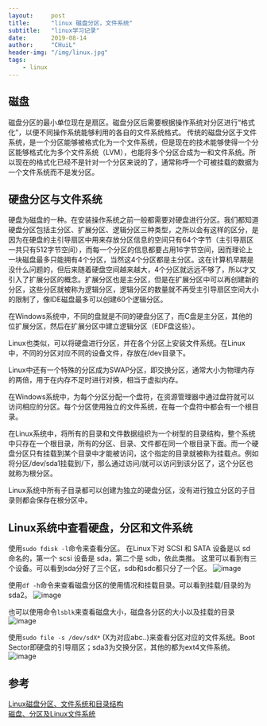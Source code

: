 ```yaml
---
layout:     post
title:      "linux 磁盘分区，文件系统"
subtitle:   "linux学习记录"
date:       2019-08-14
author:     "CHuiL"
header-img: "/img/linux.jpg"
tags:
    - linux
---
```


## 磁盘
磁盘分区的最小单位现在是扇区。磁盘分区后需要根据操作系统对分区进行“格式化”，以便不同操作系统能够利用的各自的文件系统格式。
传统的磁盘分区于文件系统，是一个分区能够被格式化为一个文件系统，但是现在的技术能够使得一个分区能够格式化为多个文件系统（LVM），也能将多个分区合成为一和文件系统。所以现在的格式化已经不是针对一个分区来说的了，通常称呼一个可被挂载的数据为一个文件系统而不是发分区。



## 硬盘分区与文件系统
硬盘为磁盘的一种。在安装操作系统之前一般都需要对硬盘进行分区。我们都知道硬盘分区包括主分区、扩展分区、逻辑分区三种类型，之所以会有这样的区分，是因为在硬盘的主引导扇区中用来存放分区信息的空间只有64个字节（主引导扇区一共只有512字节空间），而每一个分区的信息都要占用16字节空间，因而理论上一块磁盘最多只能拥有4个分区，当然这4个分区都是主分区。这在计算机早期是没什么问题的，但后来随着硬盘空间越来越大，4个分区就远远不够了，所以才又引入了扩展分区的概念。扩展分区也是主分区，但是在扩展分区中可以再创建新的分区，这些分区就被称为逻辑分区，逻辑分区的数量就不再受主引导扇区空间大小的限制了，像IDE磁盘最多可以创建60个逻辑分区。

在Windows系统中，不同的盘就是不同的硬盘分区了，而C盘是主分区，其他的位扩展分区，然后在扩展分区中建立逻辑分区（EDF盘这些）。

Linux也类似，可以将硬盘进行分区，并在各个分区上安装文件系统。在Linux中，不同的分区对应不同的设备文件，存放在/dev目录下。

Linux中还有一个特殊的分区成为SWAP分区，即交换分区，通常大小为物理内存的两倍，用于在内存不足时进行对换，相当于虚拟内存。

在Windows系统中，为每个分区分配一个盘符，在资源管理器中通过盘符就可以访问相应的分区。每个分区使用独立的文件系统，在每一个盘符中都会有一个根目录。

在Linux系统中，将所有的目录和文件数据组织为一个树型的目录结构，整个系统中只存在一个根目录，所有的分区、目录、文件都在同一个根目录下面。而一个硬盘分区只有挂载到某个目录中才能被访问，这个指定的目录就被称为挂载点。例如将分区/dev/sda1挂载到/下，那么通过访问/就可以访问到该分区了，这个分区也就称为根分区。

Linux系统中所有子目录都可以创建为独立的硬盘分区，没有进行独立分区的子目录则都会保存在根分区中。

## Linux系统中查看硬盘，分区和文件系统
使用`sudo fdisk -l`命令来查看分区。
在Linux下对 SCSI 和 SATA 设备是以 sd 命名的，第一个 scsi 设备是 sda，第二个是 sdb，依此类推。
这里可以看到有三个设备。可以看到sda分好了三个区，sdb和sdc都只分了一个区。
![image](/chuil/img/linux/08-14-1.png)  

使用`df -h`命令来查看磁盘分区的使用情况和挂载目录。可以看到挂载/目录的为sda2。
![image](/chuil/img/linux/08-14-2.png)  


也可以使用命令`lsblk`来查看磁盘大小，磁盘各分区的大小以及挂载的目录
![image](/chuil/img/linux/08-14-3.png)


使用`sudo file -s /dev/sdX*` (X为对应abc..)来查看分区对应的文件系统。Boot Sector即硬盘的引导扇区；sda3为交换分区，其他的都为ext4文件系统。
![image](/chuil/img/linux/08-14-4.png)


## 参考 
[Linux磁盘分区、文件系统和目录结构](https://blog.51cto.com/kingzhuang/1240871)  
[磁盘、分区及Linux文件系统](https://www.cnblogs.com/sammyliu/p/4521315.html)
